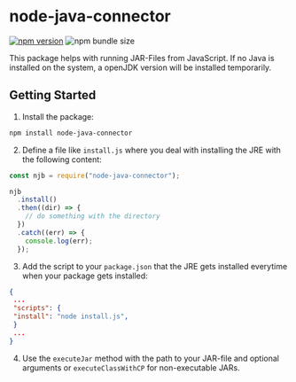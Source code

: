 # node-java-connector

[![npm version](https://badge.fury.io/js/node-java-connector.svg)](https://badge.fury.io/js/node-java-connector)
![npm bundle size](https://img.shields.io/bundlephobia/minzip/node-java-connector)

This package helps with running JAR-Files from JavaScript.
If no Java is installed on the system, a openJDK version will be installed temporarily.

## Getting Started

1. Install the package:

```sh
npm install node-java-connector
```

2. Define a file like `install.js` where you deal with installing the JRE with the following content:

```js
const njb = require("node-java-connector");

njb
  .install()
  .then((dir) => {
    // do something with the directory
  })
  .catch((err) => {
    console.log(err);
  });
```

3. Add the script to your `package.json` that the JRE gets installed everytime when your package gets installed:

```json
{
 ...
 "scripts": {
 "install": "node install.js",
 }
 ...
}
```

4. Use the `executeJar` method with the path to your JAR-file and optional arguments or `executeClassWithCP` for non-executable JARs.
